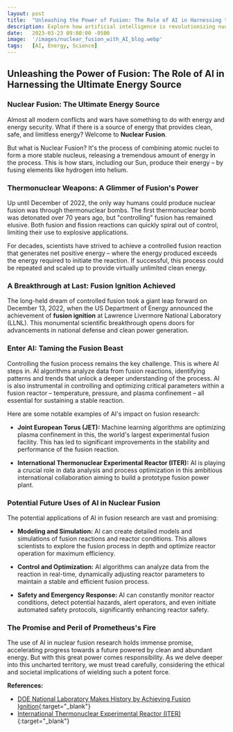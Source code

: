 ```yaml
---
layout: post
title:  "Unleashing the Power of Fusion: The Role of AI in Harnessing the Ultimate Energy Source"
description: Explore how artificial intelligence is revolutionizing nuclear fusion research, bringing us closer to unlimited clean energy and reshaping the future of power generation.
date:   2023-03-23 09:00:00 -0500
image:  '/images/nuclear_fusion_with_AI_blog.webp'
tags:   [AI, Energy, Science]
---
```


## Unleashing the Power of Fusion: The Role of AI in Harnessing the Ultimate Energy Source

### Nuclear Fusion: The Ultimate Energy Source

Almost all modern conflicts and wars have something to do with energy and energy security. What if there is a source of energy that provides clean, safe, and limitless energy? Welcome to **Nuclear Fusion**. 

But what is Nuclear Fusion? It's the process of combining atomic nuclei to form a more stable nucleus, releasing a tremendous amount of energy in the process. This is how stars, including our Sun, produce their energy – by fusing elements like hydrogen into helium. 

### Thermonuclear Weapons: A Glimmer of Fusion's Power

Up until December of 2022, the only way humans could produce nuclear fusion was through thermonuclear bombs.  The first thermonuclear bomb was detonated over 70 years ago, but "controlling" fusion has remained elusive. Both fusion and fission reactions can quickly spiral out of control, limiting their use to explosive applications.

For decades, scientists have strived to achieve a controlled fusion reaction that generates net positive energy – where the energy produced exceeds the energy required to initiate the reaction. If successful, this process could be repeated and scaled up to provide virtually unlimited clean energy.

### A Breakthrough at Last: Fusion Ignition Achieved

The long-held dream of controlled fusion took a giant leap forward on December 13, 2022, when the US Department of Energy announced the achievement of **fusion ignition** at Lawrence Livermore National Laboratory (LLNL). This monumental scientific breakthrough opens doors for advancements in national defense and clean power generation.

### Enter AI: Taming the Fusion Beast

Controlling the fusion process remains the key challenge. This is where AI steps in. AI algorithms analyze data from fusion reactions, identifying patterns and trends that unlock a deeper understanding of the process. AI is also instrumental in controlling and optimizing critical parameters within a fusion reactor – temperature, pressure, and plasma confinement – all essential for sustaining a stable reaction.

Here are some notable examples of AI's impact on fusion research:

* **Joint European Torus (JET):** Machine learning algorithms are optimizing plasma confinement in this, the world's largest experimental fusion facility. This has led to significant improvements in the stability and performance of the fusion reaction.

* **International Thermonuclear Experimental Reactor (ITER):** AI is playing a crucial role in data analysis and process optimization in this ambitious international collaboration aiming to build a prototype fusion power plant.

### Potential Future Uses of AI in Nuclear Fusion

The potential applications of AI in fusion research are vast and promising:

* **Modeling and Simulation:** AI can create detailed models and simulations of fusion reactions and reactor conditions. This allows scientists to explore the fusion process in depth and optimize reactor operation for maximum efficiency.

* **Control and Optimization:** AI algorithms can analyze data from the reaction in real-time, dynamically adjusting reactor parameters to maintain a stable and efficient fusion process.

* **Safety and Emergency Response:** AI can constantly monitor reactor conditions, detect potential hazards, alert operators, and even initiate automated safety protocols, significantly enhancing reactor safety.

### The Promise and Peril of Prometheus's Fire

The use of AI in nuclear fusion research holds immense promise, accelerating progress towards a future powered by clean and abundant energy. But with this great power comes responsibility. As we delve deeper into this uncharted territory, we must tread carefully, considering the ethical and societal implications of wielding such a potent force.

**References:**

* [DOE National Laboratory Makes History by Achieving Fusion Ignition](https://www.energy.gov/articles/doe-national-laboratory-makes-history-achieving-fusion-ignition){:target="_blank"}
* [International Thermonuclear Experimental Reactor (ITER)](https://www.iter.org/){:target="_blank"}
